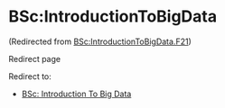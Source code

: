 






BSc:IntroductionToBigData
=========================



(Redirected from [BSc:IntroductionToBigData.F21](/index.php?title=BSc:IntroductionToBigData.F21&redirect=no "BSc:IntroductionToBigData.F21"))  

Redirect page


Redirect to:

* [BSc: Introduction To Big Data](/index.php/BSc:_Introduction_To_Big_Data "BSc: Introduction To Big Data")









